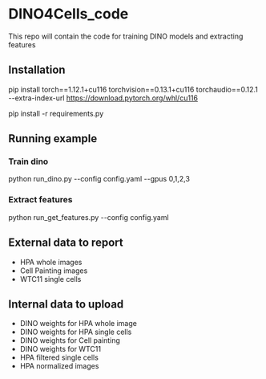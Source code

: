 # DINO4Cells_code
This repo will contain the code for training DINO models and extracting features

## Installation

pip install torch==1.12.1+cu116 torchvision==0.13.1+cu116 torchaudio==0.12.1 --extra-index-url https://download.pytorch.org/whl/cu116

pip install -r requirements.py

## Running example

### Train dino
python run_dino.py --config config.yaml --gpus 0,1,2,3
### Extract features
python run_get_features.py --config config.yaml


## External data to report
* HPA whole images
* Cell Painting images
* WTC11 single cells
## Internal data to upload
* DINO weights for HPA whole image
* DINO weights for HPA single cells
* DINO weights for Cell painting
* DINO weights for WTC11
* HPA filtered single cells
* HPA normalized images
